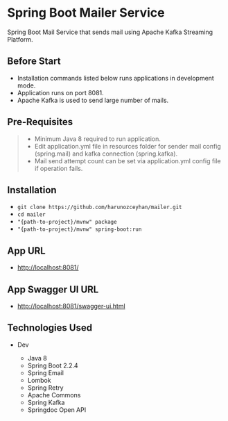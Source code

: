 # Spring Boot Mailer Service

Spring Boot Mail Service that sends mail using Apache Kafka Streaming Platform.

## Before Start

-   Installation commands listed below runs applications in development mode.
-   Application runs on port 8081.
-   Apache Kafka is used to send large number of mails.

## Pre-Requisites

> -   Minimum Java 8 required to run application.
> -   Edit application.yml file in resources folder for sender mail config (spring.mail) and kafka connection (spring.kafka).
> -   Mail send attempt count can be set via application.yml config file if operation fails.

## Installation

-   `git clone https://github.com/harunozceyhan/mailer.git`
-   `cd mailer`
-   `"{path-to-project}/mvnw" package`
-   `"{path-to-project}/mvnw" spring-boot:run`

## App URL

-   [http://localhost:8081/](http://localhost:8081/)

## App Swagger UI URL

-   [http://localhost:8081/swagger-ui.html](http://localhost:8081/swagger-ui.html)

## Technologies Used

-   Dev

    -   Java 8
    -   Spring Boot 2.2.4
    -   Spring Email
    -   Lombok
    -   Spring Retry
    -   Apache Commons
    -   Spring Kafka
    -   Springdoc Open API
